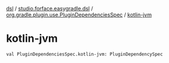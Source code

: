 [dsl](../../index.md) / [studio.forface.easygradle.dsl](../index.md) / [org.gradle.plugin.use.PluginDependenciesSpec](index.md) / [kotlin-jvm](./kotlin-jvm.md)

# kotlin-jvm

`val PluginDependenciesSpec.kotlin-jvm: PluginDependencySpec`